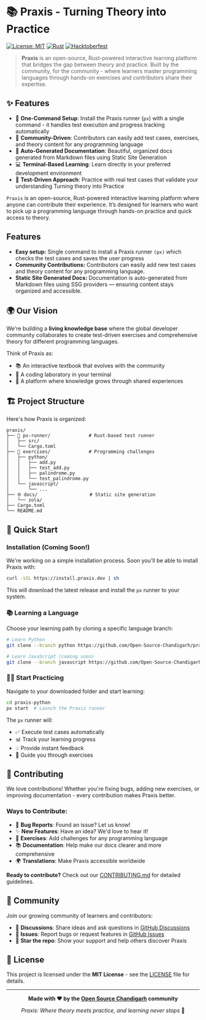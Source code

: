 # 📚 Praxis - Turning Theory into Practice

[![License: MIT](https://img.shields.io/badge/License-MIT-yellow.svg)](https://opensource.org/licenses/MIT)
[![Rust](https://img.shields.io/badge/rust-%23000000.svg?style=flat&logo=rust&logoColor=white)](https://www.rust-lang.org/)
[![Hacktoberfest](https://img.shields.io/badge/Hacktoberfest-2025-orange)](https://hacktoberfest.com/)

> **Praxis** is an open-source, Rust-powered interactive learning platform that bridges the gap between theory and practice. Built by the community, for the community - where learners master programming languages through hands-on exercises and contributors share their expertise.

## ✨ Features

- 🚀 **One-Command Setup**: Install the Praxis runner (`px`) with a single command - it handles test execution and progress tracking automatically
- 🤝 **Community-Driven**: Contributors can easily add test cases, exercises, and theory content for any programming language
- 📖 **Auto-Generated Documentation**: Beautiful, organized docs generated from Markdown files using Static Site Generation
- 💻 **Terminal-Based Learning**: Learn directly in your preferred development environment
- 🎯 **Test-Driven Approach**: Practice with real test cases that validate your understanding Turning theory into Practice

`Praxis` is an open-source, Rust-powered interactive learning platform where anyone can contribute their experience. It’s designed for learners who want to pick up a programming language through hands-on practice and quick access to theory.


## Features

* **Easy setup:** Single command to install a Praxis runner `(px)` which checks the test cases and saves the user progress
* **Community Contributions:** Contributors can easily add new test cases and theory content for any programming language.
* **Static Site Generated Docs:** Documentation is auto-generated from Markdown files using SSG providers — ensuring content stays organized and accessible.


## 🌍 Our Vision

We're building a **living knowledge base** where the global developer community collaborates to create test-driven exercises and comprehensive theory for different programming languages. 

Think of Praxis as:
- 📚 An interactive textbook that evolves with the community
- 🧪 A coding laboratory in your terminal
- 🌱 A platform where knowledge grows through shared experiences

## 🏗️ Project Structure

Here's how Praxis is organized:

```
praxis/
├── 🦀 px-runner/              # Rust-based test runner
│   ├── src/
│   └── Cargo.toml
├── 📝 exercises/              # Programming challenges
│   ├── python/
│   │   ├── add.py
│   │   ├── test_add.py
│   │   ├── palindrome.py
│   │   └── test_palindrome.py
│   └── javascript/
│       └── ...
├── 🌐 docs/                   # Static site generation
│   └── zola/
├── Cargo.toml
└── README.md
```
## 🚀 Quick Start

### Installation (Coming Soon!)

We're working on a simple installation process. Soon you'll be able to install Praxis with:

```bash
curl -sSL https://install.praxis.dev | sh
```

This will download the latest release and install the `px` runner to your system.

### 📚 Learning a Language

Choose your learning path by cloning a specific language branch:

```bash
# Learn Python
git clone --branch python https://github.com/Open-Source-Chandigarh/praxis.git praxis-python

# Learn JavaScript (coming soon)
git clone --branch javascript https://github.com/Open-Source-Chandigarh/praxis.git praxis-js
```

### 🏃‍♂️ Start Practicing

Navigate to your downloaded folder and start learning:

```bash
cd praxis-python
px start  # Launch the Praxis runner
```

The `px` runner will:
- ✅ Execute test cases automatically
- 📊 Track your learning progress  
- 💡 Provide instant feedback
- 🎯 Guide you through exercises

## 🤝 Contributing

We love contributions! Whether you're fixing bugs, adding new exercises, or improving documentation - every contribution makes Praxis better.

### Ways to Contribute:
- 🐛 **Bug Reports**: Found an issue? Let us know!
- ✨ **New Features**: Have an idea? We'd love to hear it!
- 📝 **Exercises**: Add challenges for any programming language
- 📚 **Documentation**: Help make our docs clearer and more comprehensive
- 🌍 **Translations**: Make Praxis accessible worldwide

**Ready to contribute?** Check out our [CONTRIBUTING.md](./CONTRIBUTING.md) for detailed guidelines.


## 💬 Community

Join our growing community of learners and contributors:

- 💬 **Discussions**: Share ideas and ask questions in [GitHub Discussions](https://github.com/Open-Source-Chandigarh/praxis/discussions)
- 🐛 **Issues**: Report bugs or request features in [GitHub Issues](https://github.com/Open-Source-Chandigarh/praxis/issues)
- 🌟 **Star the repo**: Show your support and help others discover Praxis

## 📄 License

This project is licensed under the **MIT License** - see the [LICENSE](./LICENSE) file for details.

---

<div align="center">

**Made with ❤️ by the [Open Source Chandigarh](https://github.com/Open-Source-Chandigarh) community**

*Praxis: Where theory meets practice, and learning never stops* 🚀

</div>